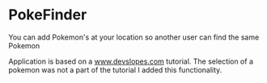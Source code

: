 # PokeFinder
You can add Pokemon's at your location so another user can find the same Pokemon 

Application is based on a www.devslopes.com tutorial. The selection of a pokemon was not a part of the tutorial I added this functionality.
